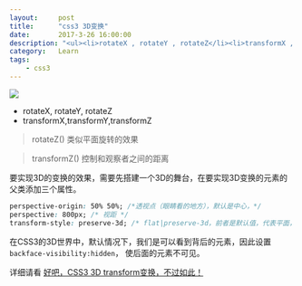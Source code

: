 ```yaml
---
layout:     post
title:      "css3 3D变换"
date:       2017-3-26 16:00:00
description: "<ul><li>rotateX , rotateY , rotateZ</li><li>transformX , transformY , transformZ</li></ul>"
category:   Learn
tags:
    - css3
---
```


![](1.png)

 - rotateX, rotateY, rotateZ
 - transformX,transformY,transformZ

> rotateZ() 类似平面旋转的效果

> transformZ() 控制和观察者之间的距离

要实现3D的变换的效果，需要先搭建一个3D的舞台，在要实现3D变换的元素的父类添加三个属性。

```css
perspective-origin: 50% 50%; /*透视点（眼睛看的地方），默认是中心，*/
perspective: 800px; /* 视距 */
transform-style: preserve-3d; /* flat|preserve-3d，前者是默认值，代表平面，后者是代表3D*/
```

 在CSS3的3D世界中，默认情况下，我们是可以看到背后的元素，因此设置`backface-visibility:hidden`， 使后面的元素不可见。

 详细请看 [好吧，CSS3 3D transform变换，不过如此！](http://www.zhangxinxu.com/wordpress/2012/09/css3-3d-transform-perspective-animate-transition/)







